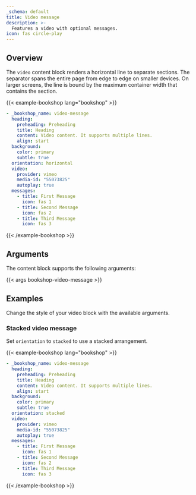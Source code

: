 ```yaml
---
_schema: default
title: Video message
description: >-
  Features a video with optional messages.
icon: fas circle-play
---
```


## Overview

The `video` content block renders a horizontal line to separate sections. The separator spans the entire page from edge to edge on smaller devices. On larger screens, the line is bound by the maximum container width that contains the section.

<!-- markdownlint-disable MD037 -->
{{< example-bookshop lang="bookshop" >}}

```yml
- _bookshop_name: video-message
  heading:
    preheading: Preheading
    title: Heading
    content: Video content. It supports multiple lines.
    align: start
  background:
    color: primary
    subtle: true
  orientation: horizontal
  video:
    provider: vimeo
    media-id: "55073825"
    autoplay: true
  messages:
    - title: First Message
      icon: fas 1
    - title: Second Message
      icon: fas 2
    - title: Third Message
      icon: fas 3
```

{{< /example-bookshop >}}
<!-- markdownlint-enable MD037 -->

## Arguments

The content block supports the following arguments:

{{< args bookshop-video-message >}}

## Examples

Change the style of your video block with the available arguments.

### Stacked video message

Set `orientation` to `stacked` to use a stacked arrangement.

<!-- markdownlint-disable MD037 -->
{{< example-bookshop lang="bookshop" >}}

```yml
- _bookshop_name: video-message
  heading:
    preheading: Preheading
    title: Heading
    content: Video content. It supports multiple lines.
    align: start
  background:
    color: primary
    subtle: true
  orientation: stacked
  video:
    provider: vimeo
    media-id: "55073825"
    autoplay: true
  messages:
    - title: First Message
      icon: fas 1
    - title: Second Message
      icon: fas 2
    - title: Third Message
      icon: fas 3
```

{{< /example-bookshop >}}
<!-- markdownlint-enable MD037 -->
